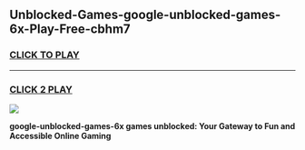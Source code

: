 
## Unblocked-Games-google-unblocked-games-6x-Play-Free-cbhm7
<h3>
<a href="https://premium76.site?title=google-unblocked-games-6x&ref=21A">CLICK TO PLAY</a></h3>
<hr>

<h3>
<a href="https://premium76.site?title=google-unblocked-games-6x&ref=21A">CLICK 2 PLAY</a>
  
</h3>

<a href="https://premium76.site?title=google-unblocked-games-6x&ref=21A"><img src="https://clearcache.store/games.png"></a>


**google-unblocked-games-6x games unblocked: Your Gateway to Fun and Accessible Online Gaming**
